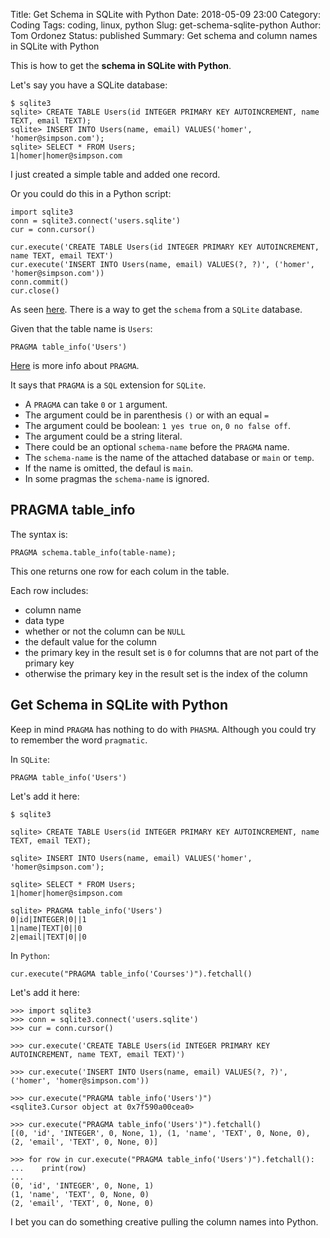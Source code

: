 Title: Get Schema in SQLite with Python
Date: 2018-05-09 23:00
Category: Coding
Tags: coding, linux, python
Slug: get-schema-sqlite-python
Author: Tom Ordonez
Status: published
Summary: Get schema and column names in SQLite with Python

This is how to get the **schema in SQLite with Python**.

Let's say you have a SQLite database:

    $ sqlite3
    sqlite> CREATE TABLE Users(id INTEGER PRIMARY KEY AUTOINCREMENT, name TEXT, email TEXT);
    sqlite> INSERT INTO Users(name, email) VALUES('homer', 'homer@simpson.com');
    sqlite> SELECT * FROM Users;
    1|homer|homer@simpson.com

I just created a simple table and added one record.

Or you could do this in a Python script:

    import sqlite3
    conn = sqlite3.connect('users.sqlite')
    cur = conn.cursor()

    cur.execute('CREATE TABLE Users(id INTEGER PRIMARY KEY AUTOINCREMENT, name TEXT, email TEXT')
    cur.execute('INSERT INTO Users(name, email) VALUES(?, ?)', ('homer', 'homer@simpson.com'))
    conn.commit()
    cur.close()

As seen <a href="https://stackoverflow.com/questions/11996394/is-there-a-way-to-get-a-schema-of-a-database-from-within-python" target="_blank">here</a>. There is a way to get the `schema` from a `SQLite` database.

Given that the table name is `Users`:

    PRAGMA table_info('Users')

<a href="https://www.sqlite.org/pragma.html#pragma_table_info" target="_blank">Here</a> is more info about `PRAGMA`.

It says that `PRAGMA` is a `SQL` extension for `SQLite`.

* A `PRAGMA` can take `0` or `1` argument.
* The argument could be in parenthesis `()` or with an equal `=`
* The argument could be boolean: `1 yes true on`, `0 no false off`.
* The argument could be a string literal.
* There could be an optional `schema-name` before the `PRAGMA` name.
* The `schema-name` is the name of the attached database or `main` or `temp`.
* If the name is omitted, the defaul is `main`.
* In some pragmas the `schema-name` is ignored.

## PRAGMA table_info

The syntax is:

    PRAGMA schema.table_info(table-name);

This one returns one row for each colum in the table.

Each row includes:

* column name
* data type
* whether or not the column can be `NULL`
* the default value for the column
* the primary key in the result set is `0` for columns that are not part of the primary key
* otherwise the primary key in the result set is the index of the column

## Get Schema in SQLite with Python

Keep in mind `PRAGMA` has nothing to do with `PHASMA`. Although you could try to remember the word `pragmatic`.

In `SQLite`:

    PRAGMA table_info('Users')

Let's add it here:

    $ sqlite3
    
    sqlite> CREATE TABLE Users(id INTEGER PRIMARY KEY AUTOINCREMENT, name TEXT, email TEXT);
    
    sqlite> INSERT INTO Users(name, email) VALUES('homer', 'homer@simpson.com');
    
    sqlite> SELECT * FROM Users;
    1|homer|homer@simpson.com

    sqlite> PRAGMA table_info('Users')
    0|id|INTEGER|0||1
    1|name|TEXT|0||0
    2|email|TEXT|0||0

In `Python`:

    cur.execute("PRAGMA table_info('Courses')").fetchall()

Let's add it here:

    >>> import sqlite3
    >>> conn = sqlite3.connect('users.sqlite')
    >>> cur = conn.cursor()

    >>> cur.execute('CREATE TABLE Users(id INTEGER PRIMARY KEY AUTOINCREMENT, name TEXT, email TEXT)')
    
    >>> cur.execute('INSERT INTO Users(name, email) VALUES(?, ?)', ('homer', 'homer@simpson.com'))
    
    >>> cur.execute("PRAGMA table_info('Users')")
    <sqlite3.Cursor object at 0x7f590a00cea0>

    >>> cur.execute("PRAGMA table_info('Users')").fetchall()
    [(0, 'id', 'INTEGER', 0, None, 1), (1, 'name', 'TEXT', 0, None, 0), (2, 'email', 'TEXT', 0, None, 0)]

    >>> for row in cur.execute("PRAGMA table_info('Users')").fetchall():
    ...    print(row)
    ...
    (0, 'id', 'INTEGER', 0, None, 1)
    (1, 'name', 'TEXT', 0, None, 0)
    (2, 'email', 'TEXT', 0, None, 0)

I bet you can do something creative pulling the column names into Python.

